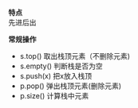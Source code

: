**特点**  
先进后出

**常规操作**  
* s.top() 取出栈顶元素（不删除元素)  
* s.empty() 判断栈是否为空  
* s.push(x) 把x放入栈顶  
* p.pop() 弹出栈顶元素(删除元素)  
* p.size() 计算栈中元素  

